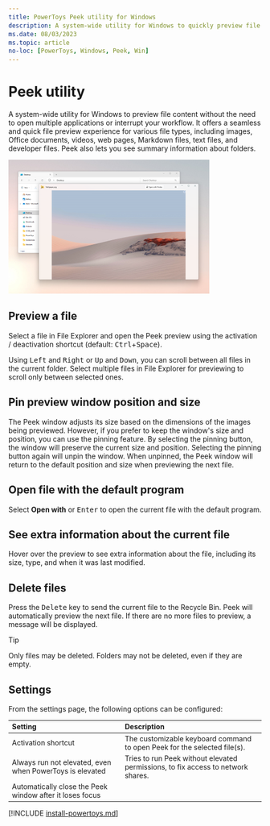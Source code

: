 ```yaml
---
title: PowerToys Peek utility for Windows
description: A system-wide utility for Windows to quickly preview file content.
ms.date: 08/03/2023
ms.topic: article
no-loc: [PowerToys, Windows, Peek, Win]
---
```


# Peek utility

A system-wide utility for Windows to preview file content without the need to open multiple applications or interrupt your workflow. It offers a seamless and quick file preview experience for various file types, including images, Office documents, videos, web pages, Markdown files, text files, and developer files. Peek also lets you see summary information about folders.

![Screenshot of PowerToys Peek utility](../images/powertoys-peek.png)

## Preview a file

Select a file in File Explorer and open the Peek preview using the activation / deactivation shortcut (default: <kbd>Ctrl</kbd>+<kbd>Space</kbd>).

Using <kbd>Left</kbd> and <kbd>Right</kbd> or <kbd>Up</kbd> and <kbd>Down</kbd>, you can scroll between all files in the current folder. Select multiple files in File Explorer for previewing to scroll only between selected ones.

## Pin preview window position and size

The Peek window adjusts its size based on the dimensions of the images being previewed. However, if you prefer to keep the window's size and position, you can use the pinning feature.
By selecting the pinning button, the window will preserve the current size and position. Selecting the pinning button again will unpin the window. When unpinned, the Peek window will return to the default position and size when previewing the next file.

## Open file with the default program

Select **Open with** or <kbd>Enter</kbd> to open the current file with the default program.

## See extra information about the current file

Hover over the preview to see extra information about the file, including its size, type, and when it was last modified.

## Delete files

Press the <kbd>Delete</kbd> key to send the current file to the Recycle Bin. Peek will automatically preview the next file. If there are no more files to preview, a message will be displayed.

> [!TIP]
> Only files may be deleted. Folders may not be deleted, even if they are empty.

## Settings

From the settings page, the following options can be configured:

| Setting | Description |
| :--- | :--- |
| Activation shortcut | The customizable keyboard command to open Peek for the selected file(s). |
| Always run not elevated, even when PowerToys is elevated | Tries to run Peek without elevated permissions, to fix access to network shares. |
| Automatically close the Peek window after it loses focus |  |

[!INCLUDE [install-powertoys.md](../includes/install-powertoys.md)]
